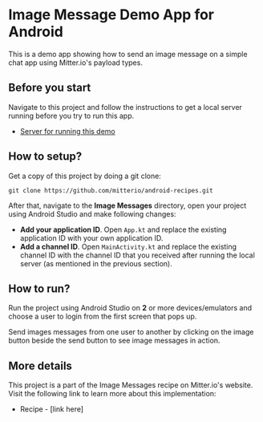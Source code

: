 # Image Message Demo App for Android
This is a demo app showing how to send an image message on a simple chat app using Mitter.io's payload types.

## Before you start

Navigate to this project and follow the instructions to get a local server running before you try to run this app.

* [Server for running this demo](https://github.com/mitterio/server-timeline-events-demo)

## How to setup?

Get a copy of this project by doing a git clone:

```
git clone https://github.com/mitterio/android-recipes.git
```

After that, navigate to the **Image Messages** directory, open your project using Android Studio and make following changes:

* **Add your application ID**. Open `App.kt` and replace the existing application ID with your own application ID.
* **Add a channel ID**. Open `MainActivity.kt` and replace the existing channel ID with the channel ID that you received after running the local server (as mentioned in the previous section).

## How to run?

Run the  project using Android Studio on **2** or more devices/emulators and choose a user to login from the first screen that pops up.

Send images messages from one user to another by clicking on the image button beside the send button to see image messages in action.

## More details

This project is a part of the Image Messages recipe on Mitter.io's website. Visit the following link to learn more about this implementation:

* Recipe - [link here]
